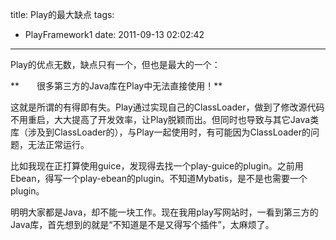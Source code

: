 title: Play的最大缺点
tags:
  - PlayFramework1
date: 2011-09-13 02:02:42
---

Play的优点无数，缺点只有一个，但也是最大的一个：
<p>**　　很多第三方的Java库在Play中无法直接使用！** 

<span id="more-115"></span>
<p>这就是所谓的有得即有失。Play通过实现自己的ClassLoader，做到了修改源代码不用重启，大大提高了开发效率，让Play脱颖而出。但同时也导致与其它Java类库（涉及到ClassLoader的），与Play一起使用时，有可能因为ClassLoader的问题，无法正常运行。
<p>比如我现在正打算使用guice，发现得去找一个play-guice的plugin。之前用Ebean，得写一个play-ebean的plugin。不知道Mybatis，是不是也需要一个plugin。
<p>明明大家都是Java，却不能一块工作。现在我用play写网站时，一看到第三方的Java库，首先想到的就是“不知道是不是又得写个插件”，太麻烦了。